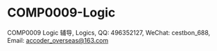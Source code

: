 # COMP0009-Logic
COMP0009 Logic 辅导, Logics, QQ: 496352127, WeChat: cestbon_688, Email: accoder_overseas@163.com
